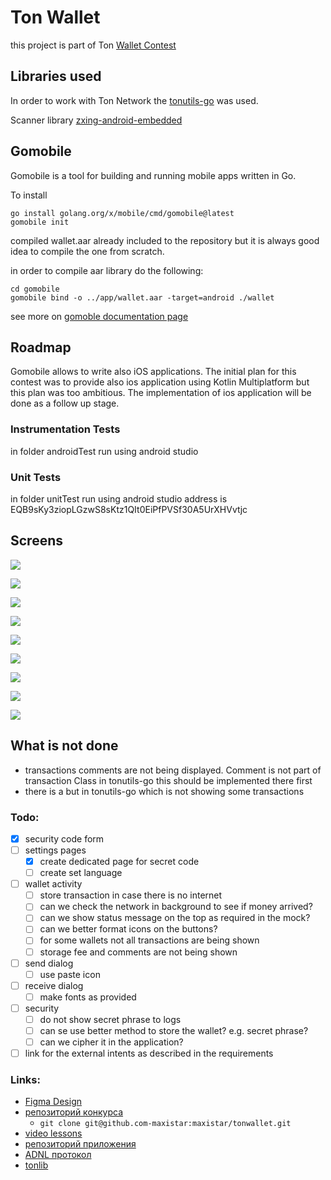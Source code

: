 # Ton Wallet

this project is part of Ton [Wallet Contest](https://github.com/ton-community/wallet-contest)

## Libraries used

In order to work with Ton Network the [tonutils-go](https://github.com/xssnick/tonutils-go) was used.

Scanner library [zxing-android-embedded](https://github.com/journeyapps/zxing-android-embedded)

## Gomobile

Gomobile is a tool for building and running mobile apps written in Go.

To install

```shell
go install golang.org/x/mobile/cmd/gomobile@latest
gomobile init
```

compiled wallet.aar already included to the repository but it is always good idea to compile the one from scratch.

in order to compile aar library do the following:

```shell
cd gomobile
gomobile bind -o ../app/wallet.aar -target=android ./wallet
```

see more on [gomoble documentation page](https://pkg.go.dev/golang.org/x/mobile/cmd/gomobile)


## Roadmap

Gomobile allows to write also iOS applications.
The initial plan for this contest was to provide also ios application using Kotlin Multiplatform but
this plan was too ambitious. The implementation of ios application will be done as a follow up stage.


### Instrumentation Tests

in folder androidTest run using android studio

### Unit Tests

in folder unitTest run using android studio
address is EQB9sKy3ziopLGzwS8sKtz1QIt0EiPfPVSf30A5UrXHVvtjc

## Screens

![](screenshots/Screenshot_2023-05-26_at_16.31.15.png)

![](screenshots/Screenshot_2023-05-26_at_16.31.31.png)

![](screenshots/Screenshot_2023-05-26_at_16.31.48.png)

![](screenshots/Screenshot_2023-05-26_at_16.31.59.png)

![](screenshots/Screenshot_2023-05-26_at_16.32.16.png)

![](screenshots/Screenshot_2023-05-26_at_16.32.29.png)

![](screenshots/Screenshot_2023-05-26_at_16.32.51.png)

![](screenshots/Screenshot_2023-05-26_at_16.33.30.png)

![](screenshots/Screenshot_2023-05-26_at_16.33.49.png)

## What is not done

- transactions comments are not being displayed. Comment is not part of transaction Class in tonutils-go this should be implemented there first
- there is a but in tonutils-go which is not showing some transactions



### Todo:

- [x] security code form
- [ ] settings pages
  - [x] create dedicated page for secret code 
  - [ ] create set language
- [ ] wallet activity
  - [ ] store transaction in case there is no internet
  - [ ] can we check the network in background to see if money arrived?
  - [ ] can we show status message on the top as required in the mock?
  - [ ] can we better format icons on the buttons?
  - [ ] for some wallets not all transactions are being shown
  - [ ] storage fee and comments are not being shown
- [ ] send dialog
  - [ ] use paste icon
- [ ] receive dialog
  - [ ] make fonts as provided 
- [ ] security
  - [ ] do not show secret phrase to logs
  - [ ] can se use better method to store the wallet? e.g. secret phrase?
  - [ ] can we cipher it in the application?
- [ ] link for the external intents as described in the requirements

### Links:

- [Figma Design](https://www.figma.com/file/KYK17IdM2ldAAZL540G2hV/TON-Wallet-%C2%B7-Android?type=design&node-id=0-1&t=vzLRrmDAN2Ki4yqm-0)
- [репозиторий конкурса](https://github.com/ton-community/wallet-contest)
    - `git clone git@github.com-maxistar:maxistar/tonwallet.git`
- [video lessons](https://www.youtube.com/watch?v=GcqFhoUuNNI)
- [репозиторий приложения](https://github.com/maxistar/tonwallet)
- [ADNL протокол](https://docs.ton.org/develop/dapps/apis/adnl)
- [tonlib](https://github.com/ton-blockchain/ton/tree/master/example/android)

